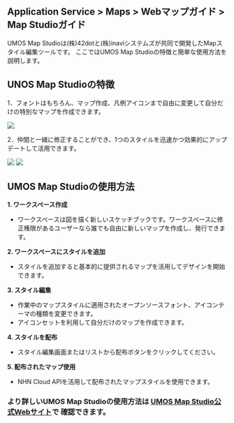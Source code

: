 ## Application Service > Maps > Webマップガイド > Map Studioガイド

UMOS Map Studioは(株)42dotと(株)inaviシステムズが共同で開発したMapスタイル編集ツールです。
ここではUMOS Map Studioの特徴と簡単な使用方法を説明します。

## UNOS Map Studioの特徴

1．フォントはもちろん、マップ作成、凡例アイコンまで自由に変更して自分だけの特別なマップを作成できます。

<img src="https://static.toastoven.net/prod_maps/maps-studio-1.png">

2．仲間と一緒に修正することができ、1つのスタイルを迅速かつ効果的にアップデートして活用できます。

<img src="https://static.toastoven.net/prod_maps/maps-studio-2.png">
<img src="https://static.toastoven.net/prod_maps/maps-studio-2-1.png">

## UMOS Map Studioの使用方法

**1. ワークスペース作成**
-	ワークスペースは図を描く新しいスケッチブックです。ワークスペースに修正権限があるユーザーなら誰でも自由に新しいマップを作成し、発行できます。

**2. ワークスペースにスタイルを追加**
-	スタイルを追加すると基本的に提供されるマップを活用してデザインを開始できます。

**3. スタイル編集**
- 作業中のマップスタイルに適用されたオープンソースフォント、アイコンテーマの種類を変更できます。
- アイコンセットを利用して自分だけのマップを作成できます。

**4. スタイルを配布**
- スタイル編集画面またはリストから配布ボタンをクリックしてください。

**5. 配布されたマップ使用**
- NHN Cloud APIを活用して配布されたマップスタイルを使用できます。


<h3> より詳しいUMOS Map Studioの使用方法は <a href="https://tap.umos.ai/map-studio" target="_blank" rel="nofollow">UMOS Map Studio公式Webサイト</a>で
確認できます。
